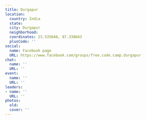 ```yaml
---
title: Durgapur
location:
  country: India
  state: 
  city: Durgapur
  neighborhood: 
  coordinates: 23.535048, 87.338043
  plusCode: ''
social:
  name: Facebook page
  URL: https://www.facebook.com/groups/free.code.camp.durgapur
chat:
  name: ''
  URL: ''
event:
  name: ''
  URL: ''
leaders:
- name: ''
  URL: ''
photos:
  old: 
  cover: ''
---
```

